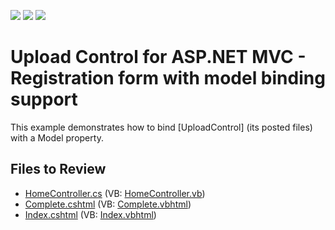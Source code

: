 <!-- default badges list -->
![](https://img.shields.io/endpoint?url=https://codecentral.devexpress.com/api/v1/VersionRange/128553171/20.2.3%2B)
[![](https://img.shields.io/badge/Open_in_DevExpress_Support_Center-FF7200?style=flat-square&logo=DevExpress&logoColor=white)](https://supportcenter.devexpress.com/ticket/details/T185980)
[![](https://img.shields.io/badge/📖_How_to_use_DevExpress_Examples-e9f6fc?style=flat-square)](https://docs.devexpress.com/GeneralInformation/403183)
<!-- default badges end -->

# Upload Control for ASP.NET MVC -  Registration form with model binding support

This example demonstrates how to bind [UploadControl] (its posted files) with a Model property. 

## Files to Review

* [HomeController.cs](./CS/T983248_MVC/Controllers/HomeController.cs) (VB: [HomeController.vb](./VB/T983248_VB/Controllers/HomeController.vb))
* [Complete.cshtml](./CS/T983248_MVC/Views/Home/Complete.cshtml) (VB: [Complete.vbhtml](./VB/T983248_VB/Views/Home/Complete.vbhtml))
* [Index.cshtml](./CS/T983248_MVC/Views/Home/Index.cshtml) (VB: [Index.vbhtml](./VB/T983248_VB/Views/Home/Index.vbhtml))
